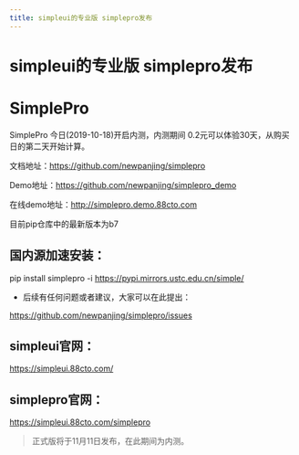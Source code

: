 ```yaml
---
title: simpleui的专业版 simplepro发布
---
```


# simpleui的专业版 simplepro发布

# SimplePro
SimplePro 今日(2019-10-18)开启内测，内测期间 0.2元可以体验30天，从购买日的第二天开始计算。

文档地址：https://github.com/newpanjing/simplepro

Demo地址：https://github.com/newpanjing/simplepro_demo

在线demo地址：http://simplepro.demo.88cto.com


目前pip仓库中的最新版本为b7

## 国内源加速安装：

pip install simplepro -i https://pypi.mirrors.ustc.edu.cn/simple/

+ 后续有任何问题或者建议，大家可以在此提出：

https://github.com/newpanjing/simplepro/issues

## simpleui官网：
https://simpleui.88cto.com/

## simplepro官网：
https://simpleui.88cto.com/simplepro

> 正式版将于11月11日发布，在此期间为内测。


